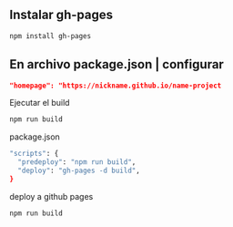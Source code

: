 ## Instalar gh-pages

```sh
npm install gh-pages
```

## En archivo package.json | configurar

```json
"homepage": "https://nickname.github.io/name-project
```

Ejecutar el build

```sh
npm run build
```

package.json

```sh
"scripts": {
  "predeploy": "npm run build",
  "deploy": "gh-pages -d build",
}
```

deploy a github pages

```sh
npm run build
```
